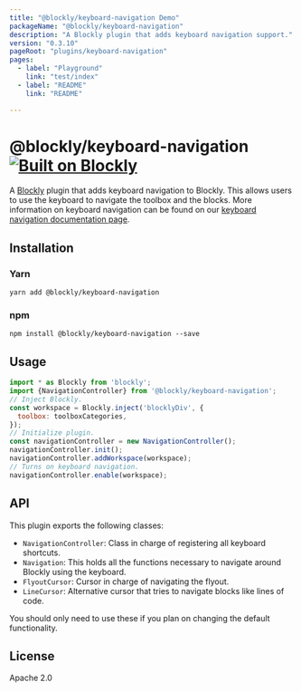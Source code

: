 ```yaml
---
title: "@blockly/keyboard-navigation Demo"
packageName: "@blockly/keyboard-navigation"
description: "A Blockly plugin that adds keyboard navigation support."
version: "0.3.10"
pageRoot: "plugins/keyboard-navigation"
pages:
  - label: "Playground"
    link: "test/index"
  - label: "README"
    link: "README"

---
```

# @blockly/keyboard-navigation [![Built on Blockly](https://tinyurl.com/built-on-blockly)](https://github.com/google/blockly)

A [Blockly](https://www.npmjs.com/package/blockly) plugin that adds keyboard
navigation to Blockly. This allows users to use the keyboard to navigate the
toolbox and the blocks. More information on keyboard navigation can be found
on our [keyboard navigation documentation page](https://developers.google.com/blockly/guides/configure/web/keyboard-nav).

## Installation

### Yarn
```
yarn add @blockly/keyboard-navigation
```

### npm
```
npm install @blockly/keyboard-navigation --save
```

## Usage
```js
import * as Blockly from 'blockly';
import {NavigationController} from '@blockly/keyboard-navigation';
// Inject Blockly.
const workspace = Blockly.inject('blocklyDiv', {
  toolbox: toolboxCategories,
});
// Initialize plugin.
const navigationController = new NavigationController();
navigationController.init();
navigationController.addWorkspace(workspace);
// Turns on keyboard navigation.
navigationController.enable(workspace);
```

## API
This plugin exports the following classes:
- `NavigationController`: Class in charge of registering all keyboard shortcuts.
- `Navigation`: This holds all the functions necessary to navigate around Blockly using the keyboard.
- `FlyoutCursor`: Cursor in charge of navigating the flyout.
- `LineCursor`: Alternative cursor that tries to navigate blocks like lines of code.

You should only need to use these if you plan on changing the default functionality.

## License
Apache 2.0
